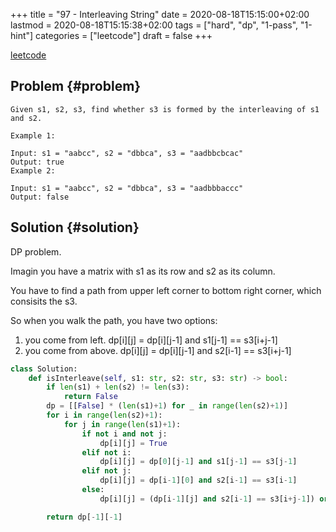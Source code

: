 +++
title = "97 - Interleaving String"
date = 2020-08-18T15:15:00+02:00
lastmod = 2020-08-18T15:15:38+02:00
tags = ["hard", "dp", "1-pass", "1-hint"]
categories = ["leetcode"]
draft = false
+++

[leetcode](https://leetcode.com/problems/interleaving-string/)


## Problem {#problem}

```text
Given s1, s2, s3, find whether s3 is formed by the interleaving of s1 and s2.

Example 1:

Input: s1 = "aabcc", s2 = "dbbca", s3 = "aadbbcbcac"
Output: true
Example 2:

Input: s1 = "aabcc", s2 = "dbbca", s3 = "aadbbbaccc"
Output: false
```


## Solution {#solution}

DP problem.

Imagin you have a matrix with s1 as its row and s2 as its column.

You have to find a path from upper left corner to bottom right corner, which consisits the s3.

So when you walk the path, you have two options:

1.  you come from left. dp[i][j] = dp[i][j-1] and s1[j-1] == s3[i+j-1]
2.  you come from above. dp[i][j] = dp[i][j-1] and s2[i-1] == s3[i+j-1]

<!--listend-->

```python
class Solution:
    def isInterleave(self, s1: str, s2: str, s3: str) -> bool:
        if len(s1) + len(s2) != len(s3):
            return False
        dp = [[False] * (len(s1)+1) for _ in range(len(s2)+1)]
        for i in range(len(s2)+1):
            for j in range(len(s1)+1):
                if not i and not j:
                    dp[i][j] = True
                elif not i:
                    dp[i][j] = dp[0][j-1] and s1[j-1] == s3[j-1]
                elif not j:
                    dp[i][j] = dp[i-1][0] and s2[i-1] == s3[i-1]
                else:
                    dp[i][j] = (dp[i-1][j] and s2[i-1] == s3[i+j-1]) or (dp[i][j-1] and s1[j-1] == s3[i+j-1])

        return dp[-1][-1]
```
